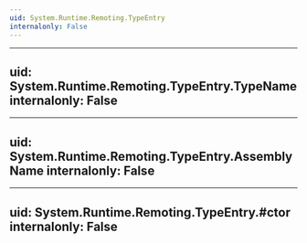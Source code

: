 ```yaml
---
uid: System.Runtime.Remoting.TypeEntry
internalonly: False
---
```


---
uid: System.Runtime.Remoting.TypeEntry.TypeName
internalonly: False
---

---
uid: System.Runtime.Remoting.TypeEntry.AssemblyName
internalonly: False
---

---
uid: System.Runtime.Remoting.TypeEntry.#ctor
internalonly: False
---
